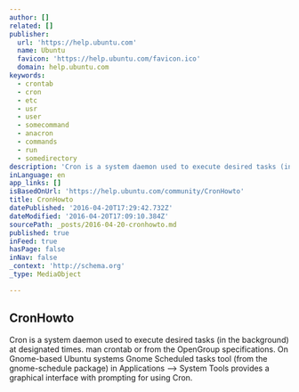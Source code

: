 ```yaml
---
author: []
related: []
publisher:
  url: 'https://help.ubuntu.com'
  name: Ubuntu
  favicon: 'https://help.ubuntu.com/favicon.ico'
  domain: help.ubuntu.com
keywords:
  - crontab
  - cron
  - etc
  - usr
  - user
  - somecommand
  - anacron
  - commands
  - run
  - somedirectory
description: 'Cron is a system daemon used to execute desired tasks (in the background) at designated times. man crontab or from the OpenGroup specifications. On Gnome-based Ubuntu systems Gnome Scheduled tasks tool (from the gnome-schedule package) in Applications --> System Tools provides a graphical interface with prompting for using Cron.'
inLanguage: en
app_links: []
isBasedOnUrl: 'https://help.ubuntu.com/community/CronHowto'
title: CronHowto
datePublished: '2016-04-20T17:29:42.732Z'
dateModified: '2016-04-20T17:09:10.384Z'
sourcePath: _posts/2016-04-20-cronhowto.md
published: true
inFeed: true
hasPage: false
inNav: false
_context: 'http://schema.org'
_type: MediaObject

---
```

<article style=""><h1>CronHowto</h1><p>Cron is a system daemon used to execute desired tasks (in the background) at designated times. man crontab or from the OpenGroup specifications. On Gnome-based Ubuntu systems Gnome Scheduled tasks tool (from the gnome-schedule package) in Applications --&gt; System Tools provides a graphical interface with prompting for using Cron.</p></article>